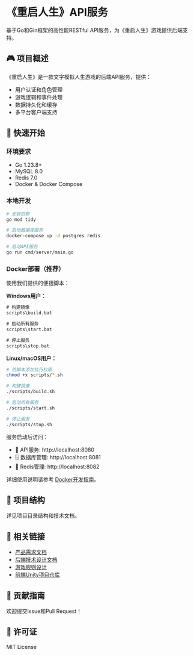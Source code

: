 # 《重启人生》API服务

基于Go和Gin框架的高性能RESTful API服务，为《重启人生》游戏提供后端支持。

## 🎮 项目概述

《重启人生》是一款文字模拟人生游戏的后端API服务，提供：
- 用户认证和角色管理
- 游戏逻辑和事件处理  
- 数据持久化和缓存
- 多平台客户端支持

## 🚀 快速开始

### 环境要求
- Go 1.23.8+
- MySQL 8.0
- Redis 7.0
- Docker & Docker Compose

### 本地开发
```bash
# 安装依赖
go mod tidy

# 启动数据库服务
docker-compose up -d postgres redis

# 启动API服务
go run cmd/server/main.go
```

### Docker部署（推荐）

使用我们提供的便捷脚本：

**Windows用户：**
```cmd
# 构建镜像
scripts\build.bat

# 启动所有服务
scripts\start.bat

# 停止服务
scripts\stop.bat
```

**Linux/macOS用户：**
```bash
# 给脚本添加执行权限
chmod +x scripts/*.sh

# 构建镜像
./scripts/build.sh

# 启动所有服务
./scripts/start.sh

# 停止服务
./scripts/stop.sh
```

服务启动后访问：
- 🚀 API服务: http://localhost:8080
- 🗄️ 数据库管理: http://localhost:8081
- 🔴 Redis管理: http://localhost:8082

详细使用说明请参考 [Docker开发指南](DOCKER.md)。

## 📂 项目结构

详见项目目录结构和技术文档。

## 🔗 相关链接

- [产品需求文档](prdtd/PRD.md)
- [后端技术设计文档](prdtd/后端技术设计文档_Backend_TD.md)
- [游戏规则设计](regulations/regulation.md)
- [前端Unity项目仓库](https://github.com/your-org/restart-life-unity)

## 🤝 贡献指南

欢迎提交Issue和Pull Request！

## 📄 许可证

MIT License
